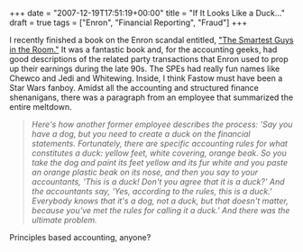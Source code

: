 +++
date = "2007-12-19T17:51:19+00:00"
title = "If It Looks Like a Duck..."
draft = true
tags = ["Enron", "Financial Reporting", "Fraud"]
+++

I recently finished a book on the Enron scandal entitled, ["The Smartest Guys in the Room."](http://www.amazon.com/Smartest-Guys-Room-Amazing-Scandalous/dp/B000EUKRC2/ref=pd_bbs_sr_2?ie=UTF8&s=books&qid=1198086559&sr=8-2) It was a fantastic book and, for the accounting geeks, had good descriptions of the related party transactions that Enron used to prop up their earnings during the late 90s. The SPEs had really fun names like Chewco and Jedi and Whitewing. Inside, I think Fastow must have been a Star Wars fanboy. Amidst all the accounting and structured finance shenanigans, there was a paragraph from an employee that summarized the entire meltdown.

> _Here's how another former employee describes the process: 'Say you have a dog, but you need to create a duck on the financial statements. Fortunately, there are specific accounting rules for what constitutes a duck: yellow feet, white covering, orange beak. So you take the dog and paint its feet yellow and its fur white and you paste an orange plastic beak on its nose, and then you say to your accountants, 'This is a duck! Don't you agree that it is a duck?' And the accountants say, 'Yes, according to the rules, this is a duck.' Everybody knows that it's a dog, not a duck, but that doesn't matter, because you've met the rules for calling it a duck.' And there was the ultimate problem._

Principles based accounting, anyone?